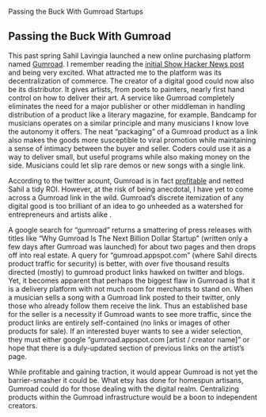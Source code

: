 Passing the Buck With Gumroad
Startups

Passing the Buck With Gumroad
-------------------------------

<p>
This past spring Sahil Lavingia launched a new online purchasing platform named <a href="http://www.gumroad.com/">Gumroad</a>. I remember reading the <a href="http://news.ycombinator.com/item?id=2406614">initial Show Hacker News post</a> and being very excited. What attracted me to the platform was its decentralization of commerce. The creator of a digital good could now also be its distributor. It gives artists, from poets to painters, nearly first hand control on how to deliver their art. A service like Gumroad completely eliminates the need for a major publisher or other middleman in handling distribution of a product like a literary magazine, for example. Bandcamp for musicians operates on a similar principle and many musicians I know love the autonomy it offers. The neat “packaging” of a Gumroad product as a link also makes the goods more susceptible to viral promotion while maintaining a sense of intimacy between the buyer and seller. Coders could use it as a way to deliver small, but useful programs while also making money on the side. Musicians could let slip rare demos or new songs with a single link.</p>

<p>
According to the twitter acount, Gumroad is in fact <a href="http://twitter.com/#!/slavingia/status/57487490063409152"> profitable</a> and netted Sahil a tidy ROI.  However, at the risk of being anecdotal, I have yet to come across a Gumroad link in the wild. Gumroad’s discrete itemization of any digital good is too brilliant of an idea to go unheeded as a watershed for entrepreneurs and artists alike .</p>

<p>
A google search for “gumroad” returns a smattering of press releases with titles like “Why Gumroad Is The Next Billion Dollar Startup” (written only a few days after Gumroad was launched) for about two pages and then drops off into real estate. A query for “gumroad.appspot.com” (where Sahil directs product traffic for security) is better, with over five thousand results directed (mostly) to gumroad product links hawked on twitter and blogs. Yet, it becomes apparent that perhaps the biggest flaw in Gumroad is that it is a delivery platform with not much room for merchants to stand on. When a musician sells a song with a Gumroad link posted to their twitter, only those who already follow them receive the link. Thus an established base for the seller is a necessity if Gumroad wants to see more traffic, since the product links are entirely self-contained (no links or images of other products for sale). If an interested buyer wants to see a wider selection, they must either google “gumroad.appspot.com [artist / creator name]” or hope that there is a duly-updated section of previous links on the artist’s page.</p>

<p>
While profitable and gaining traction, it would appear Gumroad is not yet the barrier-smasher it could be. What etsy has done for homespun artisans, Gumroad could do for those dealing with the digital realm. Centralizing products within the Gumroad infrastructure would be a boon to independent creators.</p>